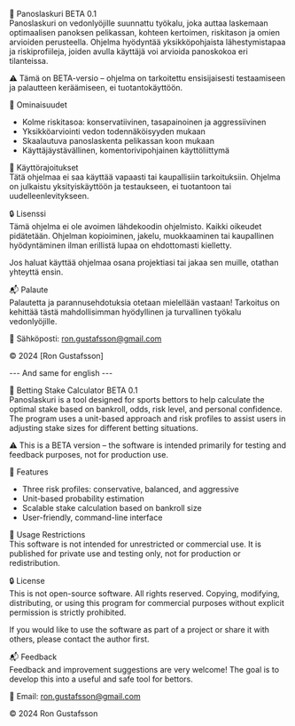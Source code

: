 🎯 Panoslaskuri BETA 0.1  
Panoslaskuri on vedonlyöjille suunnattu työkalu, joka auttaa laskemaan optimaalisen panoksen pelikassan, kohteen kertoimen, riskitason ja omien arvioiden perusteella. Ohjelma hyödyntää yksikköpohjaista lähestymistapaa ja riskiprofiileja, joiden avulla käyttäjä voi arvioida panoskokoa eri tilanteissa.

⚠️ Tämä on BETA-versio – ohjelma on tarkoitettu ensisijaisesti testaamiseen ja palautteen keräämiseen, ei tuotantokäyttöön.

🔧 Ominaisuudet  
- Kolme riskitasoa: konservatiivinen, tasapainoinen ja aggressiivinen
- Yksikköarviointi vedon todennäköisyyden mukaan
- Skaalautuva panoslaskenta pelikassan koon mukaan
- Käyttäjäystävällinen, komentorivipohjainen käyttöliittymä

🛑 Käyttörajoitukset  
Tätä ohjelmaa ei saa käyttää vapaasti tai kaupallisiin tarkoituksiin. Ohjelma on julkaistu yksityiskäyttöön ja testaukseen, ei tuotantoon tai uudelleenlevitykseen.

🔒 Lisenssi  
Tämä ohjelma ei ole avoimen lähdekoodin ohjelmisto.
Kaikki oikeudet pidätetään. Ohjelman kopioiminen, jakelu, muokkaaminen tai kaupallinen hyödyntäminen ilman erillistä lupaa on ehdottomasti kielletty.

Jos haluat käyttää ohjelmaa osana projektiasi tai jakaa sen muille, otathan yhteyttä ensin.

📬 Palaute  
Palautetta ja parannusehdotuksia otetaan mielellään vastaan! Tarkoitus on kehittää tästä mahdollisimman hyödyllinen ja turvallinen työkalu vedonlyöjille.  

📧 Sähköposti: ron.gustafsson@gmail.com

© 2024 [Ron Gustafsson]  

 --- And same for english ---  

 🎯 Betting Stake Calculator BETA 0.1  
Panoslaskuri is a tool designed for sports bettors to help calculate the optimal stake based on bankroll, odds, risk level, and personal confidence. The program uses a unit-based approach and risk profiles to assist users in adjusting stake sizes for different betting situations.

⚠️ This is a BETA version – the software is intended primarily for testing and feedback purposes, not for production use.

🔧 Features  
- Three risk profiles: conservative, balanced, and aggressive
- Unit-based probability estimation
- Scalable stake calculation based on bankroll size
- User-friendly, command-line interface

🛑 Usage Restrictions  
This software is not intended for unrestricted or commercial use.
It is published for private use and testing only, not for production or redistribution.

🔒 License  
This is not open-source software.
All rights reserved. Copying, modifying, distributing, or using this program for commercial purposes without explicit permission is strictly prohibited.

If you would like to use the software as part of a project or share it with others, please contact the author first.

📬 Feedback  
Feedback and improvement suggestions are very welcome!
The goal is to develop this into a useful and safe tool for bettors.

📧 Email: ron.gustafsson@gmail.com  

© 2024 Ron Gustafsson
